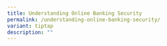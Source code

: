 ```yaml
---
title: Understanding Online Banking Security
permalink: /understanding-online-banking-security/
variant: tiptap
description: ""
---
```

